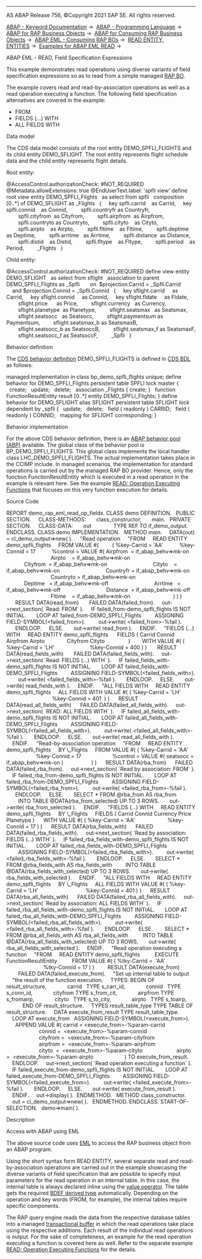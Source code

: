   

* * *

AS ABAP Release 756, ©Copyright 2021 SAP SE. All rights reserved.

[ABAP - Keyword Documentation](https://help.sap.com/doc/abapdocu_756_index_htm/7.56/en-US/abenabap.htm) →  [ABAP - Programming Language](https://help.sap.com/doc/abapdocu_756_index_htm/7.56/en-US/abenabap_reference.htm) →  [ABAP for RAP Business Objects](https://help.sap.com/doc/abapdocu_756_index_htm/7.56/en-US/abenabap_for_rap_bos.htm) →  [ABAP for Consuming RAP Business Objects](https://help.sap.com/doc/abapdocu_756_index_htm/7.56/en-US/abenabap_consume_rap_bos.htm) →  [ABAP EML - Consuming RAP BOs](https://help.sap.com/doc/abapdocu_756_index_htm/7.56/en-US/abeneml.htm) →  [READ ENTITY, ENTITIES](https://help.sap.com/doc/abapdocu_756_index_htm/7.56/en-US/abapread_entity_entities.htm) →  [Examples for ABAP EML READ](https://help.sap.com/doc/abapdocu_756_index_htm/7.56/en-US/abapeml_read_examples.htm) → 

ABAP EML - READ, Field Specification Expressions

This example demonstrates read operations using diverse variants of field specification expressions so as to read from a simple managed [RAP BO](https://help.sap.com/doc/abapdocu_756_index_htm/7.56/en-US/abenrap_bo_glosry.htm "Glossary Entry").

The example covers read and read-by-association operations as well as a read operation executing a function. The following field specification alternatives are covered in the example:

-   FROM
-   FIELDS (...) WITH
-   ALL FIELDS WITH

Data model

The CDS data model consists of the root entity DEMO\_SPFLI\_FLIGHTS and its child entity DEMO\_SFLIGHT. The root entity represents flight schedule data and the child entity represents flight details.

Root entity:

@AccessControl.authorizationCheck: #NOT\_REQUIRED
@Metadata.allowExtensions: true
@EndUserText.label: 'spfli view'
define root view entity DEMO\_SPFLI\_Flights
  as select from spfli
  composition \[0..\*\] of DEMO\_SFLIGHT as \_Flights
  {
    key spfli.carrid    as Carrid,
    key spfli.connid    as Connid,
        spfli.countryfr as Countryfr,
        spfli.cityfrom  as Cityfrom,
        spfli.airpfrom  as Airpfrom,
        spfli.countryto as Countryto,
        spfli.cityto    as Cityto,
        spfli.airpto    as Airpto,
        spfli.fltime    as Fltime,
        spfli.deptime   as Deptime,
        spfli.arrtime   as Arrtime,
        spfli.distance  as Distance,
        spfli.distid    as Distid,
        spfli.fltype    as Fltype,
        spfli.period    as Period,
        \_Flights
  }

Child entity:

@AccessControl.authorizationCheck: #NOT\_REQUIRED
define view entity DEMO\_SFLIGHT
  as select from sflight
  association to parent DEMO\_SPFLI\_Flights as \_Spfli  
    on  $projection.Carrid = \_Spfli.Carrid
    and $projection.Connid = \_Spfli.Connid
  {
    key sflight.carrid     as Carrid,
    key sflight.connid     as Connid,
    key sflight.fldate     as Fldate,
        sflight.price      as Price,
        sflight.currency   as Currency,
        sflight.planetype  as Planetype,
        sflight.seatsmax   as Seatsmax,
        sflight.seatsocc   as Seatsocc,
        sflight.paymentsum as Paymentsum,
        sflight.seatsmax\_b as SeatsmaxB,
        sflight.seatsocc\_b as SeatsoccB,
        sflight.seatsmax\_f as SeatsmaxF,
        sflight.seatsocc\_f as SeatsoccF,
        \_Spfli
  }

Behavior definition

The [CDS behavior definition](https://help.sap.com/doc/abapdocu_756_index_htm/7.56/en-US/abencds_behavior_definition_glosry.htm "Glossary Entry") DEMO\_SPFLI\_FLIGHTS is defined in [CDS BDL](https://help.sap.com/doc/abapdocu_756_index_htm/7.56/en-US/abencds_bdl_glosry.htm "Glossary Entry") as follows:

managed implementation in class bp\_demo\_spfli\_flights unique;
define behavior for DEMO\_SPFLI\_Flights
persistent table SPFLI
lock master
{
  create;
  update;
  delete;
  association \_Flights { create; }
  function FunctionResultEntity result \[0..\*\] entity DEMO\_SPFLI\_Flights;
}
define behavior for DEMO\_SFLIGHT alias SFLIGHT
persistent table SFLIGHT
lock dependent by \_spfli
{
  update;
  delete;
  field ( readonly ) CARRID;
  field ( readonly ) CONNID;
  mapping for SFLIGHT corresponding;
}

Behavior implementation

For the above CDS behavior definition, there is an [ABAP behavior pool (ABP)](https://help.sap.com/doc/abapdocu_756_index_htm/7.56/en-US/abenbehavior_pool_glosry.htm "Glossary Entry") available. The global class of the behavior pool is BP\_DEMO\_SPFLI\_FLIGHTS. This global class implements the local handler class LHC\_DEMO\_SPFLI\_FLIGHTS. The actual implementation takes place in the CCIMP include. In managed scenarios, the implementation for standard operations is carried out by the managed RAP BO provider. Hence, only the function FunctionResultEntity which is executed in a read operation in the example is relevant here. See the example [READ: Operation Executing Functions](https://help.sap.com/doc/abapdocu_756_index_htm/7.56/en-US/abeneml_read_op_func_abexa.htm) that focuses on this very function execution for details.

Source Code

REPORT demo\_rap\_eml\_read\_op\_fields.
CLASS demo DEFINITION.
  PUBLIC SECTION.
    CLASS-METHODS:
      class\_constructor,
      main.
  PRIVATE SECTION.
    CLASS-DATA:
      out               TYPE REF TO if\_demo\_output.
ENDCLASS.
CLASS demo IMPLEMENTATION.
  METHOD main.
    DATA(out) = cl\_demo\_output=>new( ).
    "Read operation
    "FROM
    READ ENTITY demo\_spfli\_flights
    FROM VALUE #(
        ( %key-Carrid = 'AA'
          %key-Connid = 17
          %control = VALUE #( Airpfrom  = if\_abap\_behv=>mk-on
                              Airpto    = if\_abap\_behv=>mk-on
                              Cityfrom  = if\_abap\_behv=>mk-on
                              Cityto    = if\_abap\_behv=>mk-on
                              Countryfr = if\_abap\_behv=>mk-on
                              Countryto = if\_abap\_behv=>mk-on
                              Deptime   = if\_abap\_behv=>mk-off
                              Arrtime   = if\_abap\_behv=>mk-off
                              Distance  = if\_abap\_behv=>mk-off
                              Fltime    = if\_abap\_behv=>mk-on
                            ) ) )
      RESULT DATA(read\_from)
      FAILED DATA(failed\_from).
    out->next\_section( \`Read: FROM\` ).
    IF failed\_from-demo\_spfli\_flights IS NOT INITIAL.
      LOOP AT failed\_from-DEMO\_SPFLI\_Flights
        ASSIGNING FIELD-SYMBOL(<failed\_from>).
        out->write( <failed\_from>-%fail ).
      ENDLOOP.
    ELSE.
      out->write( read\_from ).
    ENDIF.
    "FIELDS (...) WITH
    READ ENTITY demo\_spfli\_flights
     FIELDS ( Carrid Connid Airpfrom Airpto
              Cityfrom Cityto
               )
       WITH VALUE #( ( %key-Carrid = 'LH'
                       %key-Connid = 400 ) )
      RESULT DATA(read\_fields\_with)
      FAILED DATA(failed\_fields\_with).
    out->next\_section( \`Read: FIELDS (...) WITH\` ).
    IF failed\_fields\_with-demo\_spfli\_flights IS NOT INITIAL.
      LOOP AT failed\_fields\_with-DEMO\_SPFLI\_Flights
        ASSIGNING FIELD-SYMBOL(<failed\_fields\_with>).
        out->write( <failed\_fields\_with>-%fail ).
      ENDLOOP.
    ELSE.
      out->write( read\_fields\_with ).
    ENDIF.
    "ALL FIELDS WITH
    READ ENTITY demo\_spfli\_flights
    ALL FIELDS WITH VALUE #( ( %key-Carrid = 'LH'
                               %key-Connid = 401  ) )
     RESULT DATA(read\_all\_fields\_with)
     FAILED DATA(failed\_all\_fields\_with).
    out->next\_section( \`READ: ALL FIELDS WITH\` ).
    IF failed\_all\_fields\_with-demo\_spfli\_flights IS NOT INITIAL.
      LOOP AT failed\_all\_fields\_with-DEMO\_SPFLI\_Flights
        ASSIGNING FIELD-SYMBOL(<failed\_all\_fields\_with>).
        out->write( <failed\_all\_fields\_with>-%fail ).
      ENDLOOP.
    ELSE.
      out->write( read\_all\_fields\_with ).
    ENDIF.
    "Read-by-association operation
    "FROM
    READ ENTITY demo\_spfli\_flights
    BY \\\_Flights
    FROM VALUE #( ( %key-Carrid = 'AA'
                    %key-Connid = 17
                    %control = VALUE #( seatsocc = if\_abap\_behv=>mk-on )
                  ) )
     RESULT DATA(rba\_from)
     FAILED DATA(failed\_rba\_from).
    out->next\_section( \`Read by association: FROM\` ).
    IF failed\_rba\_from-demo\_spfli\_flights IS NOT INITIAL.
      LOOP AT failed\_rba\_from-DEMO\_SPFLI\_Flights
        ASSIGNING FIELD-SYMBOL(<failed\_rba\_from>).
        out->write( <failed\_rba\_from>-%fail ).
      ENDLOOP.
    ELSE.
      SELECT \* FROM @rba\_from AS rba\_from
        INTO TABLE @DATA(rba\_from\_selected) UP TO 3 ROWS.
      out->write( rba\_from\_selected ).
    ENDIF.
    "FIELDS (...) WITH
    READ ENTITY demo\_spfli\_flights
    BY \\\_Flights
    FIELDS ( Carrid Connid Currency Price Planetype )
     WITH VALUE #( ( %key-Carrid = 'AA'
                     %key-Connid = 17 ) )
     RESULT DATA(rba\_fields\_with)
     FAILED DATA(failed\_rba\_fields\_with).
    out->next\_section( \`Read by association: FIELDS (...) WITH\` ).
    IF failed\_rba\_fields\_with-demo\_spfli\_flights IS NOT INITIAL.
      LOOP AT failed\_rba\_fields\_with-DEMO\_SPFLI\_Flights
        ASSIGNING FIELD-SYMBOL(<failed\_rba\_fields\_with>).
        out->write( <failed\_rba\_fields\_with>-%fail ).
      ENDLOOP.
    ELSE.
      SELECT \* FROM @rba\_fields\_with AS rba\_fields\_with
        INTO TABLE @DATA(rba\_fields\_with\_selected) UP TO 3 ROWS.
      out->write( rba\_fields\_with\_selected ).
    ENDIF.
    "ALL FIELDS WITH
    READ ENTITY demo\_spfli\_flights
    BY \\\_Flights
    ALL FIELDS WITH VALUE #( ( %key-Carrid = 'LH'
                               %key-Connid = 401 ) )
     RESULT DATA(rba\_all\_fields\_with)
     FAILED DATA(failed\_rba\_all\_fields\_with).
    out->next\_section( \`Read by association: ALL FIELDS WITH\` ).
    IF failed\_rba\_all\_fields\_with-demo\_spfli\_flights IS NOT INITIAL.
      LOOP AT failed\_rba\_all\_fields\_with-DEMO\_SPFLI\_Flights
        ASSIGNING FIELD-SYMBOL(<failed\_rba\_all\_fields\_with>).
        out->write( <failed\_rba\_all\_fields\_with>-%fail ).
      ENDLOOP.
    ELSE.
       SELECT \* FROM @rba\_all\_fields\_with AS rba\_all\_fields\_with
         INTO TABLE @DATA(rba\_all\_fields\_with\_selected) UP TO 3 ROWS.
      out->write( rba\_all\_fields\_with\_selected ).
    ENDIF.
    "Read operation executing a function
    "FROM
    READ ENTITY demo\_spfli\_flights
         EXECUTE FunctionResultEntity
         FROM VALUE #( ( %tky-Carrid =  'AA'
                         %tky-Connid = 17 ) )
        RESULT DATA(execute\_from)
        FAILED DATA(failed\_execute\_from).
    "Set up internal table to output
    "the result of the function execution.
    TYPES: BEGIN OF result\_structure,
             carrid   TYPE s\_carr\_id,
             connid   TYPE s\_conn\_id,
             cityfrom TYPE s\_from\_cit,
             airpfrom TYPE s\_fromairp,
             cityto   TYPE s\_to\_city,
             airpto   TYPE s\_toairp,
           END OF result\_structure.
    TYPES result\_table\_type TYPE TABLE OF result\_structure.
    DATA execute\_from\_result TYPE result\_table\_type.
    LOOP AT execute\_from   ASSIGNING FIELD-SYMBOL(<execute\_from>).
      APPEND VALUE #( carrid = <execute\_from>-%param-carrid
                      connid =  <execute\_from>-%param-connid
                      cityfrom =  <execute\_from>-%param-cityfrom
                      airpfrom =  <execute\_from>-%param-airpfrom
                      cityto  =  <execute\_from>-%param-cityto
                      airpto =  <execute\_from>-%param-airpto
                    ) TO execute\_from\_result.
    ENDLOOP.
    out->next\_section( \`Read operation executing a function\` ).
    IF failed\_execute\_from-demo\_spfli\_flights IS NOT INITIAL.
      LOOP AT failed\_execute\_from-DEMO\_SPFLI\_Flights
        ASSIGNING FIELD-SYMBOL(<failed\_execute\_from>).
        out->write( <failed\_execute\_from>-%fail ).
      ENDLOOP.
    ELSE.
      out->write( execute\_from\_result ).
    ENDIF.
    out->display( ).  ENDMETHOD.
  METHOD class\_constructor.
    out = cl\_demo\_output=>new( ).
  ENDMETHOD.
ENDCLASS.
START-OF-SELECTION.
  demo=>main( ).

Description

Access with ABAP using EML

The above source code uses [EML](https://help.sap.com/doc/abapdocu_756_index_htm/7.56/en-US/abeneml_glosry.htm "Glossary Entry") to access the RAP business object from an ABAP program:

Using the short syntax form READ ENTITY, several separate read and read-by-association operations are carried out in the example showcasing the diverse variants of field specification that are possible to specify input parameters for the read operation in an internal table. In this case, the internal table is always declared inline using the [value operator](https://help.sap.com/doc/abapdocu_756_index_htm/7.56/en-US/abenconstructor_expression_value.htm). The table gets the required [BDEF derived type](https://help.sap.com/doc/abapdocu_756_index_htm/7.56/en-US/abenrap_derived_type_glosry.htm "Glossary Entry") automatically. Depending on the operation and key words (FROM, for example), the internal tables require specific components.

The RAP query engine reads the data from the respective database tables into a managed [transactional buffer](https://help.sap.com/doc/abapdocu_756_index_htm/7.56/en-US/abentransactional_buffer_glosry.htm "Glossary Entry") in which the read operations take place using the respective additions. Each result of the individual read operations is output. For the sake of completeness, an example for the read operation executing a function is covered here as well. Refer to the separate example [READ: Operation Executing Functions](https://help.sap.com/doc/abapdocu_756_index_htm/7.56/en-US/abeneml_read_op_func_abexa.htm) for the details.